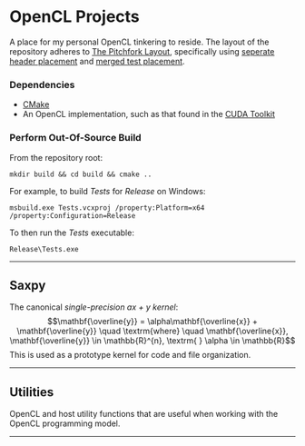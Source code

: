 # OpenCL Projects

A place for my personal OpenCL tinkering to reside. The layout of the repository adheres to [The Pitchfork Layout](https://api.csswg.org/bikeshed/?force=1&url=https://raw.githubusercontent.com/vector-of-bool/pitchfork/develop/data/spec.bs), specifically using [seperate header placement](https://api.csswg.org/bikeshed/?force=1&url=https://raw.githubusercontent.com/vector-of-bool/pitchfork/develop/data/spec.bs#src.header-placement) and [merged test placement](https://api.csswg.org/bikeshed/?force=1&url=https://raw.githubusercontent.com/vector-of-bool/pitchfork/develop/data/spec.bs#src.tests).

### Dependencies ###
* [CMake](https://cmake.org/download/)
* An OpenCL implementation, such as that found in the [CUDA Toolkit](https://developer.nvidia.com/cuda-downloads)

### Perform Out-Of-Source Build ###

From the repository root:
```
mkdir build && cd build && cmake ..
```
For example, to build *Tests* for *Release* on Windows:
```
msbuild.exe Tests.vcxproj /property:Platform=x64 /property:Configuration=Release
```
To then run the *Tests* executable:
```
Release\Tests.exe
```

---

## Saxpy ##

The canonical *single-precision ax + y kernel*:
$$\mathbf{\overline{y}} = \alpha\mathbf{\overline{x}} + \mathbf{\overline{y}} \quad \textrm{where} \quad \mathbf{\overline{x}}, \mathbf{\overline{y}} \in \mathbb{R}^{n}, \textrm{ } \alpha \in \mathbb{R}$$
This is used as a prototype kernel for code and file organization.

---

## Utilities ##

OpenCL and host utility functions that are useful when working with the OpenCL programming model.

---
